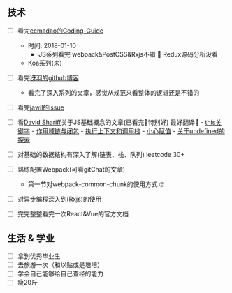 ## 技术

- [ ] 看完[ecmadao的Coding-Guide](https://github.com/ecmadao/Coding-Guide#%E7%AE%97%E6%B3%95--ml)
  - 时间: 2018-01-10  
    - JS系列看完  webpack&PostCSS&Rxjs不错  🤩 Redux源码分析没看
  - Koa系列(未)
- [ ] 看完[冴羽的github博客](https://github.com/mqyqingfeng/Blog)
  - 看完了深入系列的文章，感觉从规范来看整体的逻辑还是不错的
- [ ] 看完[jawil的issue](https://github.com/jawil/blog)
- [ ] 看[David Shariff](http://davidshariff.com/blog/)关于JS基础概念的文章(已看完🤯特别好)   最好翻译😬
      - [this关键字](http://davidshariff.com/blog/javascript-this-keyword/)
      - [作用域链与闭包](http://davidshariff.com/blog/javascript-scope-chain-and-closures/)
      - [执行上下文和调用栈](http://davidshariff.com/blog/what-is-the-execution-context-in-javascript/)
      - [小心赋值](http://davidshariff.com/blog/chaining-variable-assignments-in-javascript-words-of-caution/)
      - [关于undefined的探索](http://davidshariff.com/blog/javascripts-undefined-explored/)
- [ ] 对基础的数据结构有深入了解(链表、栈、队列) leetcode 30+
- [ ] 熟练配置Webpack(可看gitChat的文章)
  - 第一节对webpack-common-chunk的使用方式 🙄
- [ ] 对异步编程深入到(Rxjs)的使用
- [ ] 完完整整看完一次React&Vue的官方文档


## 生活 & 学业

- [ ] 拿到优秀毕业生
- [ ] 去旅游一次（和以贴或是培培）
- [ ] 学会自己能够给自己查经的能力
- [ ] 瘦20斤